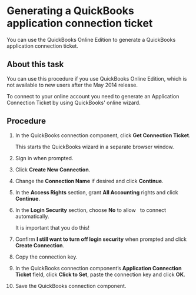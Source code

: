 # Generating a QuickBooks application connection ticket 

<head>
  <meta name="guidename" content="Integration"/>
  <meta name="context" content="GUID-29d8dfcb-7f7b-48ba-a6fa-51b2f75cc139"/>
</head>




You can use the QuickBooks Online Edition to generate a QuickBooks application connection ticket.

## About this task

You can use this procedure if you use QuickBooks Online Edition, which is not available to new users after the May 2014 release.

To connect to your online account you need to generate an Application Connection Ticket by using QuickBooks' online wizard.

## Procedure


1.  In the QuickBooks connection component, click **Get Connection Ticket**.

    This starts the QuickBooks wizard in a separate browser window.

2.  Sign in when prompted.

3.  Click **Create New Connection**.

4.  Change the **Connection Name** if desired and click **Continue**.

5.  In the **Access Rights** section, grant **All Accounting** rights and click **Continue**.

6.  In the **Login Security** section, choose **No** to allow   to connect automatically.

    It is important that you do this!

7.  Confirm **I still want to turn off login security** when prompted and click **Create Connection**.

8.  Copy the connection key.

9.  In the QuickBooks connection component’s **Application Connection Ticket** field, click **Click to Set**, paste the connection key and click **OK**.

10. Save the QuickBooks connection component.